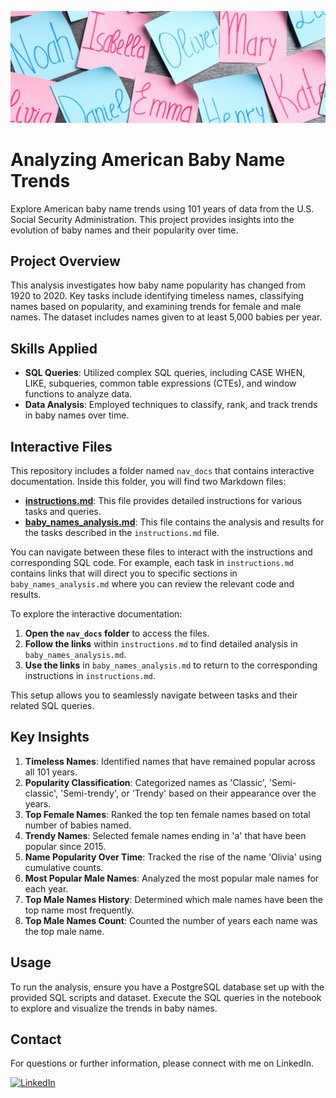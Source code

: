 ![Banner](images/Baby_Names_Banner_Image.png)

# Analyzing American Baby Name Trends

Explore American baby name trends using 101 years of data from the U.S. Social Security Administration. This project provides insights into the evolution of baby names and their popularity over time.

## Project Overview

This analysis investigates how baby name popularity has changed from 1920 to 2020. Key tasks include identifying timeless names, classifying names based on popularity, and examining trends for female and male names. The dataset includes names given to at least 5,000 babies per year.

## Skills Applied

- **SQL Queries**: Utilized complex SQL queries, including CASE WHEN, LIKE, subqueries, common table expressions (CTEs), and window functions to analyze data.
- **Data Analysis**: Employed techniques to classify, rank, and track trends in baby names over time.

## Interactive Files

This repository includes a folder named `nav_docs` that contains interactive documentation. Inside this folder, you will find two Markdown files:

- **[instructions.md](nav_docs/instructions.md)**: This file provides detailed instructions for various tasks and queries.
- **[baby_names_analysis.md](nav_docs/baby_names_analysis.md)**: This file contains the analysis and results for the tasks described in the `instructions.md` file.

You can navigate between these files to interact with the instructions and corresponding SQL code. For example, each task in `instructions.md` contains links that will direct you to specific sections in `baby_names_analysis.md` where you can review the relevant code and results.

To explore the interactive documentation:

1. **Open the `nav_docs` folder** to access the files.
2. **Follow the links** within `instructions.md` to find detailed analysis in `baby_names_analysis.md`.
3. **Use the links** in `baby_names_analysis.md` to return to the corresponding instructions in `instructions.md`.

This setup allows you to seamlessly navigate between tasks and their related SQL queries.


## Key Insights

1. **Timeless Names**: Identified names that have remained popular across all 101 years.
2. **Popularity Classification**: Categorized names as 'Classic', 'Semi-classic', 'Semi-trendy', or 'Trendy' based on their appearance over the years.
3. **Top Female Names**: Ranked the top ten female names based on total number of babies named.
4. **Trendy Names**: Selected female names ending in 'a' that have been popular since 2015.
5. **Name Popularity Over Time**: Tracked the rise of the name 'Olivia' using cumulative counts.
6. **Most Popular Male Names**: Analyzed the most popular male names for each year.
7. **Top Male Names History**: Determined which male names have been the top name most frequently.
8. **Top Male Names Count**: Counted the number of years each name was the top male name.


## Usage

To run the analysis, ensure you have a PostgreSQL database set up with the provided SQL scripts and dataset. Execute the SQL queries in the notebook to explore and visualize the trends in baby names.

## Contact

For questions or further information, please connect with me on LinkedIn.

<a href="https://www.linkedin.com/in/jeanpaulomv/"><img src="https://img.shields.io/badge/jeanpaulomv-0077B5?style=for-the-badge&logo=linkedin&logoColor=white" alt="LinkedIn" height="30"></a>

